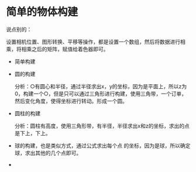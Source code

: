 # 简单的物体构建

说点别的：

​	设置相机位置、图形转换、平移等操作，都是设置一个数组，然后将数据进行相乘，将相乘之后的矩阵，赋值给着色器即可。

-  简单构建

  - 圆的构建

    分析：○有圆心和半径，通过半径求出x，y的坐标，因为是平面上，所以z为0，构建一个○，但是只可以通过三角形进行构建，使用三角带，一个订单，然后变化角度，使得坐标进行转动。形成一个圆。

  - 圆柱的构建

    分析：圆柱有高度，使用三角形带，有半径，半径求出x和z的坐标，求出的点是下上，下上。

  - 球的构建，也是类似方式，通过公式求出每个点 的坐标，因为是球，所以确定球，求出其他的几个点即可。

  - 

